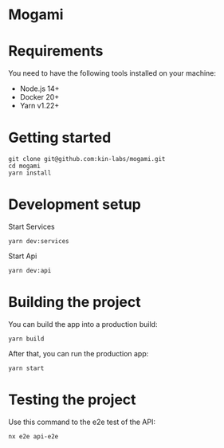 # Mogami

# Requirements

You need to have the following tools installed on your machine:

- Node.js 14+
- Docker 20+
- Yarn v1.22+

# Getting started

```shell
git clone git@github.com:kin-labs/mogami.git
cd mogami
yarn install
```

# Development setup

Start Services

```shell
yarn dev:services
```

Start Api

```shell
yarn dev:api
```

# Building the project

You can build the app into a production build:

```shell
yarn build
```

After that, you can run the production app:

```shell
yarn start
```

# Testing the project

Use this command to the e2e test of the API:

```shell
nx e2e api-e2e
```
